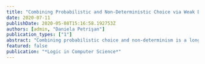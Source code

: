```yaml
---
title: "Combining Probabilistic and Non-Deterministic Choice via Weak Distributive Laws"
date: 2020-07-11
publishDate: 2020-05-08T15:16:58.192753Z
authors: [admin, "Daniela Petrişan"]
publication_types: ["1"]
abstract: "Combining probabilistic choice and non-determinism is a long standing problem in denotational semantics. From a category theory perspective, the problem stems from the absence of a distributive law of the powerset monad over the distribution monad. In this paper we prove the existence of a weak distributive law of the powerset monad over the finite distribution monad. As a consequence, we retrieve the well-known convex powerset monad as a weak lifting of the powerset monad to the category of convex algebras. We provide applications to the study of trace semantics and behavioral equivalences of systems with an interplay between probability and non-determinism."
featured: false
publication: "*Logic in Computer Science*"
---
```


